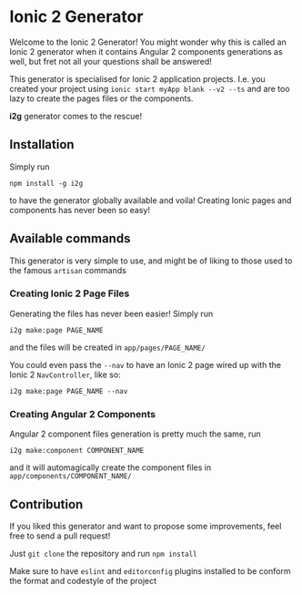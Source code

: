 # Ionic 2 Generator

Welcome to the Ionic 2 Generator! You might wonder why this is called an Ionic 2 generator when it contains Angular 2 components generations as well, but fret not all your questions shall be answered!

This generator is specialised for Ionic 2 application projects. I.e. you created your project using `ionic start myApp blank --v2 --ts` and are too lazy to create the pages files or the components.

**i2g** generator comes to the rescue!

## Installation

Simply run 

`npm install -g i2g` 

to have the generator globally available and voila! Creating Ionic pages and components has never been so easy!

## Available commands

This generator is very simple to use, and might be of liking to those used to the famous `artisan` commands

### Creating Ionic 2 Page Files

Generating the files has never been easier! Simply run 

`i2g make:page PAGE_NAME`

and the files will be created in `app/pages/PAGE_NAME/`

You could even pass the `--nav` to have an Ionic 2 page wired up with the Ionic 2 `NavController`, like so:

`i2g make:page PAGE_NAME --nav`

### Creating Angular 2 Components

Angular 2 component files generation is pretty much the same, run

`i2g make:component COMPONENT_NAME`

and it will automagically create the component files in `app/components/COMPONENT_NAME/`

## Contribution

If you liked this generator and want to propose some improvements, feel free to send a pull request!

Just `git clone` the repository and run `npm install`

Make sure to have `eslint` and `editorconfig` plugins installed to be conform the format and codestyle of the project
